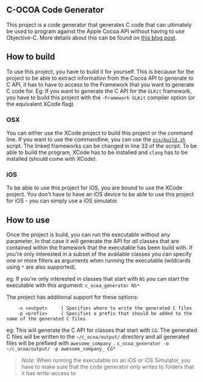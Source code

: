 ## C-OCOA Code Generator ##
This project is a code generator that generates C code that can ultimately be used to program against the Apple Cocoa API without having to use Objective-C.
More details about this can be found on [this blog post](https://felixk15.github.io/posts/c_ocoa/).

## How to build ##
To use this project, you have to build it for yourself. This is because for the project to be able to extract information from the Cocoa API to generate to C API, it has to have to access to the Framework that you want to generate C code for. Eg: If you want to generate the C API for the `GLKit` framework, you have to build this project with the `-Framework GLKit` compiler option (or the equivalent XCode flag).

### OSX ###
You can either use the XCode project to build this project or the command line.
If you want to use the commandline, you can use the [`osx/build.sh`](osx/build.sh) script. The linked frameworks can be changed in line 33 of the script. To be able to build the program, XCode has to be installed and `clang` has to be installed (should come with XCode).

### iOS ###
To be able to use this project for iOS, you are bound to use the XCode project. You don't have to have an iOS device to be able to use this project for iOS - you can simply use a iOS simulator.

## How to use ##
Once the project is build, you can run the executable without any parameter. In that case it will generate the API for *all* classes that are contained within the framework that the executable has been build with. If you're only interested in a subset of the available classes you can specify one or more filters as arguments when running the executable (wildcards using `*` are also supported).

eg: If you're only interested in classes that start with `NS` you can start the executable with this argument:
`c_ocoa_generator NS*`

The project has additional support for these options:
```
    -o <output>     | Specifies where to write the generated C files
    -p <prefix>     | Specifies a prefix that should be added to the name of the generated C files
```

eg: This will generate the C API for classes that start with `CG`. The generated C files will be written to the `~/c_ocoa/output/` directory and all generated files will be prefixed with `awesome_company_`.
`c_ocoa_generator -o ~/c_ocoa/output/ -p awesome_company_ CG*`

> *Note*: When running the executable on an iOS or iOS Simulator, you have to make sure that the code generator only writes to folders that it has write-access to